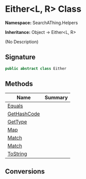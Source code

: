 # Either<L, R> Class
**Namespace:** SearchAThing.Helpers

**Inheritance:** Object → Either<L, R>

(No Description)

## Signature
```csharp
public abstract class Either
```
## Methods
|**Name**|**Summary**|
|---|---|
|[Equals](Either-2/Equals.md)||
|[GetHashCode](Either-2/GetHashCode.md)||
|[GetType](Either-2/GetType.md)||
|[Map](Either-2/Map.md)||
|[Match](Either-2/Match.md)||
|[Match](Either-2/Match.md#matchactionl-actionr)||
|[ToString](Either-2/ToString.md)||
## Conversions
